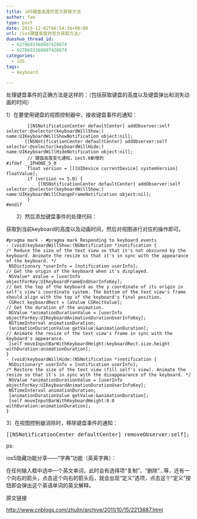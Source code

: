 ```yaml
---
title: iOS键盘高度的官方获取方法
author: fan
type: post
date: 2015-12-02T06:54:36+00:00
url: /ios键盘高度的官方获取方法/
duoshuo_thread_id:
  - 6278603360807420674
  - 6278603360807420674
categories:
  - iOS
tags:
  - keyboard

---
```

处理键盘事件的正确方法是这样的：（包括获取键盘的高度以及键盘弹出和消失动画的时间）
  
1）在要使用键盘的视图控制器中，接收键盘事件的通知：

<div class="cnblogs_code">
  <pre><code>        [[NSNotificationCenter defaultCenter] addObserver:self selector:@selector(keyboardWillShow:) name:UIKeyboardWillShowNotification object:nil];
       [[NSNotificationCenter defaultCenter] addObserver:self selector:@selector(keyboardWillHide:) name:UIKeyboardWillHideNotification object:nil];</code>
<code>        // 键盘高度变化通知，ios5.0新增的
#ifdef __IPHONE_5_0
        float version = [[[UIDevice currentDevice] systemVersion] floatValue];
        if (version &gt;= 5.0) {
            [[NSNotificationCenter defaultCenter] addObserver:self selector:@selector(keyboardWillShow:) name:UIKeyboardWillChangeFrameNotification object:nil];
        }
#endif</code></pre>
  
  <div class="cnblogs_code_toolbar">
    <span class="cnblogs_code_copy"><a title="复制代码">　　2）然后添加键盘事件的处理代码：</a></span>
  </div>
</div>

获取到当前keyboard的高度以及动画时间，然后对视图进行对应的操作即可。

<div class="cnblogs_code">
  <div class="cnblogs_code_toolbar">
    <pre><code>#pragma mark - #pragma mark Responding to keyboard events
- (void)keyboardWillShow:(NSNotification *)notification {
/* Reduce the size of the text view so that it's not obscured by the keyboard. Animate the resize so that it's in sync with the appearance of the keyboard. */
 NSDictionary *userInfo = [notification userInfo];
// Get the origin of the keyboard when it's displayed.
 NSValue* aValue = [userInfo objectForKey:UIKeyboardFrameEndUserInfoKey];
// Get the top of the keyboard as the y coordinate of its origin in self's view's coordinate system. The bottom of the text view's frame should align with the top of the keyboard's final position.
 CGRect keyboardRect = [aValue CGRectValue];
// Get the duration of the animation.
 NSValue *animationDurationValue = [userInfo objectForKey:UIKeyboardAnimationDurationUserInfoKey];
 NSTimeInterval animationDuration;
 [animationDurationValue getValue:&animationDuration];
// Animate the resize of the text view's frame in sync with the keyboard's appearance.
 [self moveInputBarWithKeyboardHeight:keyboardRect.size.height withDuration:animationDuration];
}
- (void)keyboardWillHide:(NSNotification *)notification {
 NSDictionary* userInfo = [notification userInfo];
/* Restore the size of the text view (fill self's view). Animate the resize so that it's in sync with the disappearance of the keyboard. */
 NSValue *animationDurationValue = [userInfo  objectForKey:UIKeyboardAnimationDurationUserInfoKey];
 NSTimeInterval animationDuration;
 [animationDurationValue getValue:&animationDuration];
 [self moveInputBarWithKeyboardHeight:0.0 withDuration:animationDuration];
}
</code></pre>
  </div>
  
  <div>
    <a>3）在视图控制器消除时，移除键盘事件的通知：</a>
  </div>
</div>

<div class="cnblogs_code">
  <pre>[[NSNotificationCenter defaultCenter] removeObserver:self];</pre>
</div>

ps:
  
ios5隐藏功能分享——“字典”功能（英英字典）：
  
在任何输入框中选中一个英文单词，此时会有选择项“复制”，“删除”&#8230;等，还有一个向右的箭头，点击这个向右的箭头后，就会出现“定义”选项，点击这个“定义”按钮即会弹出这个英语单词的英文解释。
  
原文链接
  
http://www.cnblogs.com/zhulin/archive/2011/10/15/2213687.html
